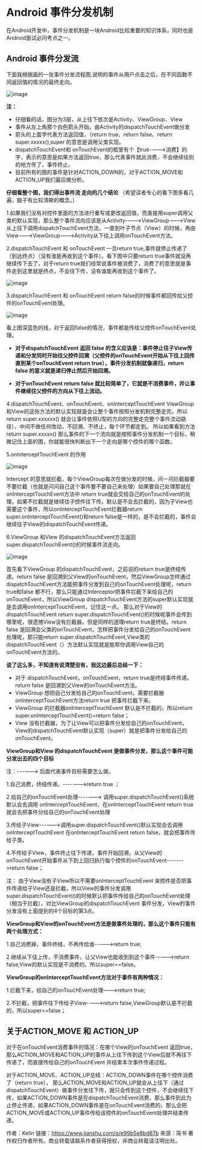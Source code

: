 # Android 事件分发机制 #

在Android开发中，事件分发机制是一块Android比较重要的知识体系，同时也是Android面试必问考点之一。

## Android 事件分发流 ##

下面我根据画的一张事件分发流程图,说明的事件从用户点击之后，在不同函数不同返回值的情况的最终走向。

![image](./res/edm-action_down.png)

**注：**

- 仔细看的话，图分为3层，从上往下依次是Activity、ViewGroup、View
- 事件从左上角那个白色箭头开始，由Activity的dispatchTouchEvent做分发
- 箭头的上面字代表方法返回值，（return true、return false、return super.xxxxx(),super 的意思是调用父类实现。
- dispatchTouchEvent和 onTouchEvent的框里有个【true---->消费】的字，表示的意思是如果方法返回true，那么代表事件就此消费，不会继续往别的地方传了，事件终止。
- 目前所有的图的事件是针对ACTION_DOWN的，对于ACTION_MOVE和ACTION_UP我们最后做分析。

**仔细看整个图，我们得出事件流 走向的几个结论**
（希望读者专心的看下图多看几遍，脑子有比较清晰的概念。）

1.如果我们没有对控件里面的方法进行重写或更改返回值，而直接用super调用父类的默认实现，那么整个事件流向应该是从Activity---->ViewGroup--->View 从上往下调用dispatchTouchEvent方法，一直到叶子节点（View）的时候，再由View--->ViewGroup--->Activity从下往上调用onTouchEvent方法。

2.dispatchTouchEvent 和 onTouchEvent 一旦return true,事件就停止传递了（到达终点）（没有谁能再收到这个事件）。看下图中只要return true事件就没再继续传下去了，对于return true我们经常说事件被消费了，消费了的意思就是事件走到这里就是终点，不会往下传，没有谁能再收到这个事件了。

![image](./res/edm-action_down_consume_remark.png)

3.dispatchTouchEvent 和 onTouchEvent return false的时候事件都回传给父控件的onTouchEvent处理。

![image](./res/edm-action_down_dispatch_repark.png)

看上图深蓝色的线，对于返回false的情况，事件都是传给父控件onTouchEvent处理。

- **对于dispatchTouchEvent 返回 false 的含义应该是：事件停止往子View传递和分发同时开始往父控件回溯（父控件的onTouchEvent开始从下往上回传直到某个onTouchEvent return true），事件分发机制就像递归，return false 的意义就是递归停止然后开始回溯。**

- **对于onTouchEvent return false 就比较简单了，它就是不消费事件，并让事件继续往父控件的方向从下往上流动。**

4.dispatchTouchEvent、onTouchEvent、onInterceptTouchEvent ViewGroup和View的这些方法的默认实现就是会让整个事件按照分发机制完整走完，所以 return super.xxxxxx() 就会让事件依照U型的方向的完整走完整个事件流动路径），中间不做任何改动，不回溯、不终止，每个环节都走到。
所以如果看到方法return super.xxxxx() 那么事件的下一个流向就是按照事件分发机制一个目标，稍微记住上面的图，你就能很快判断出下一个走向是哪个控件的哪个函数。

5.onInterceptTouchEvent 的作用

![image](./res/edm-action_down_onInterceptTouchEvent.png)

Intercept 的意思就拦截，每个ViewGroup每次在做分发的时候，问一问拦截器要不要拦截（也就是问问自己这个事件要不要自己来处理）如果要自己处理那就在onInterceptTouchEvent方法中 return true就会交给自己的onTouchEvent的处理，如果不拦截就是继续往子控件往下传。默认是不会去拦截的，因为子View也需要这个事件，所以onInterceptTouchEvent拦截器return super.onInterceptTouchEvent()和return false是一样的，是不会拦截的，事件会继续往子View的dispatchTouchEvent传递。

6.ViewGroup 和View 的dispatchTouchEvent方法返回super.dispatchTouchEvent()的时候事件流走向。

![image](./res/edm-action_down_dispatchTouchEvent.png)

首先看下ViewGroup 的dispatchTouchEvent，之前说的return true是终结传递。return false 是回溯到父View的onTouchEvent，然后ViewGroup怎样通过dispatchTouchEvent方法能把事件分发到自己的onTouchEvent处理呢，return true和false 都不行，那么只能通过Interceptor把事件拦截下来给自己的onTouchEvent，所以ViewGroup dispatchTouchEvent方法的super默认实现就是去调用onInterceptTouchEvent，记住这一点。
那么对于View的dispatchTouchEvent return super.dispatchTouchEvent()的时候呢事件会传到哪里呢，很遗憾View没有拦截器。但是同样的道理return true是终结。return false 是回溯会父类的onTouchEvent，怎样把事件分发给自己的onTouchEvent 处理呢，那只能return super.dispatchTouchEvent,View类的dispatchTouchEvent（）方法默认实现就是能帮你调用View自己的onTouchEvent方法的。

**说了这么多，不知道有说清楚没有，我这边最后总结一下：**

- 对于 dispatchTouchEvent，onTouchEvent，return true是终结事件传递。return false 是回溯到父View的onTouchEvent方法。
- ViewGroup 想把自己分发给自己的onTouchEvent，需要拦截器onInterceptTouchEvent方法return true 把事件拦截下来。
- ViewGroup 的拦截器onInterceptTouchEvent 默认是不拦截的，所以return super.onInterceptTouchEvent()=return false；
- View 没有拦截器，为了让View可以把事件分发给自己的onTouchEvent，View的dispatchTouchEvent默认实现（super）就是把事件分发给自己的onTouchEvent。

**ViewGroup和View 的dispatchTouchEvent 是做事件分发，那么这个事件可能分发出去的四个目标**

注：------> 后面代表事件目标需要怎么做。

1.自己消费，终结传递。------->return true ；

2.给自己的onTouchEvent处理-------> 调用super.dispatchTouchEvent()系统默认会去调用 onInterceptTouchEvent，在onInterceptTouchEvent return true就会去把事件分给自己的onTouchEvent处理

3.传给子View------>调用super.dispatchTouchEvent()默认实现会去调用 onInterceptTouchEvent 在onInterceptTouchEvent return false，就会把事件传给子类。

4.不传给子View，事件终止往下传递，事件开始回溯，从父View的onTouchEvent开始事件从下到上回归执行每个控件的onTouchEvent------->return false；

注： 由于View没有子View所以不需要onInterceptTouchEvent 来控件是否把事件传递给子View还是拦截，所以View的事件分发调用super.dispatchTouchEvent()的时候默认把事件传给自己的onTouchEvent处理（相当于拦截），对比ViewGroup的dispatchTouchEvent 事件分发，View的事件分发没有上面提到的4个目标的第3点。

**ViewGroup和View的onTouchEvent方法是做事件处理的，那么这个事件只能有两个处理方式：**

1.自己消费掉，事件终结，不再传给谁----->return true;

2.继续从下往上传，不消费事件，让父View也能收到到这个事件----->return false;View的默认实现是不消费的。所以super==false。

**ViewGroup的onInterceptTouchEvent方法对于事件有两种情况：**

1.拦截下来，给自己的onTouchEvent处理--->return true;

2.不拦截，把事件往下传给子View---->return false,ViewGroup默认是不拦截的，所以super==false；

## 关于ACTION_MOVE 和 ACTION_UP

对于在onTouchEvent消费事件的情况：在哪个View的onTouchEvent 返回true，那么ACTION_MOVE和ACTION_UP的事件从上往下传到这个View后就不再往下传递了，而直接传给自己的onTouchEvent 并结束本次事件传递过程。

对于ACTION_MOVE、ACTION_UP总结：ACTION_DOWN事件在哪个控件消费了（return true）， 那么ACTION_MOVE和ACTION_UP就会从上往下（通过dispatchTouchEvent）做事件分发往下传，就只会传到这个控件，不会继续往下传，如果ACTION_DOWN事件是在dispatchTouchEvent消费，那么事件到此为止停止传递，如果ACTION_DOWN事件是在onTouchEvent消费的，那么会把ACTION_MOVE或ACTION_UP事件传给该控件的onTouchEvent处理并结束传递。

作者：Kelin
链接：https://www.jianshu.com/p/e99b5e8bd67b
來源：简书
著作权归作者所有。商业转载请联系作者获得授权，非商业转载请注明出处。










